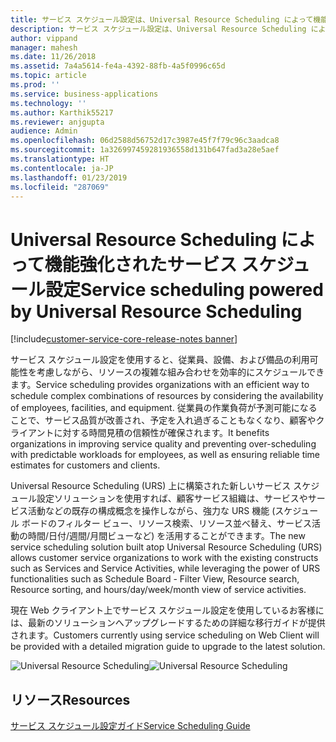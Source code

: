 ```yaml
---
title: サービス スケジュール設定は、Universal Resource Scheduling によって機能強化されました。
description: サービス スケジュール設定は、Universal Resource Scheduling によって機能強化されました。
author: vippand
manager: mahesh
ms.date: 11/26/2018
ms.assetid: 7a4a5614-fe4a-4392-88fb-4a5f0996c65d
ms.topic: article
ms.prod: ''
ms.service: business-applications
ms.technology: ''
ms.author: Karthik55217
ms.reviewer: anjgupta
audience: Admin
ms.openlocfilehash: 06d2588d56752d17c3987e45f7f79c96c3aadca8
ms.sourcegitcommit: 1a326997459281936558d131b647fad3a28e5aef
ms.translationtype: HT
ms.contentlocale: ja-JP
ms.lasthandoff: 01/23/2019
ms.locfileid: "287069"
---
```

#  <a name="service-scheduling-powered-by-universal-resource-scheduling"></a><span data-ttu-id="7e96b-103">Universal Resource Scheduling によって機能強化されたサービス スケジュール設定</span><span class="sxs-lookup"><span data-stu-id="7e96b-103">Service scheduling powered by Universal Resource Scheduling</span></span>  

[!include[customer-service-core-release-notes banner](../../includes/customer-service-core-release-notes.md)]

<span data-ttu-id="7e96b-104">サービス スケジュール設定を使用すると、従業員、設備、および備品の利用可能性を考慮しながら、リソースの複雑な組み合わせを効率的にスケジュールできます。</span><span class="sxs-lookup"><span data-stu-id="7e96b-104">Service scheduling provides organizations with an efficient way to schedule complex combinations of resources by considering the availability of employees, facilities, and equipment.</span></span> <span data-ttu-id="7e96b-105">従業員の作業負荷が予測可能になることで、サービス品質が改善され、予定を入れ過ぎることもなくなり、顧客やクライアントに対する時間見積の信頼性が確保されます。</span><span class="sxs-lookup"><span data-stu-id="7e96b-105">It benefits organizations in improving service quality and preventing over-scheduling with predictable workloads for employees, as well as ensuring reliable time estimates for customers and clients.</span></span> 

<span data-ttu-id="7e96b-106">Universal Resource Scheduling (URS) 上に構築された新しいサービス スケジュール設定ソリューションを使用すれば、顧客サービス組織は、サービスやサービス活動などの既存の構成概念を操作しながら、強力な URS 機能 (スケジュール ボードのフィルター ビュー、リソース検索、リソース並べ替え、サービス活動の時間/日付/週間/月間ビューなど) を活用することができます。</span><span class="sxs-lookup"><span data-stu-id="7e96b-106">The new service scheduling solution built atop Universal Resource Scheduling (URS) allows customer service organizations to work with the existing constructs such as Services and Service Activities, while leveraging the power of URS functionalities such as Schedule Board - Filter View, Resource search, Resource sorting, and hours/day/week/month view of service activities.</span></span> 

<span data-ttu-id="7e96b-107">現在 Web クライアント上でサービス スケジュール設定を使用しているお客様には、最新のソリューションへアップグレードするための詳細な移行ガイドが提供されます。</span><span class="sxs-lookup"><span data-stu-id="7e96b-107">Customers currently using service scheduling on Web Client will be provided with a detailed migration guide to upgrade to the latest solution.</span></span>

<span data-ttu-id="7e96b-108">![Universal Resource Scheduling](media/universal-resource-scheduling.png "Universal Resource Scheduling")</span><span class="sxs-lookup"><span data-stu-id="7e96b-108">![Universal Resource Scheduling](media/universal-resource-scheduling.png "Universal Resource Scheduling")</span></span>

## <a name="resources"></a><span data-ttu-id="7e96b-109">リソース</span><span class="sxs-lookup"><span data-stu-id="7e96b-109">Resources</span></span>

[<span data-ttu-id="7e96b-110">サービス スケジュール設定ガイド</span><span class="sxs-lookup"><span data-stu-id="7e96b-110">Service Scheduling Guide</span></span>](https://docs.microsoft.com/dynamics365/customer-engagement/customer-service/basics-service-service-scheduling)
